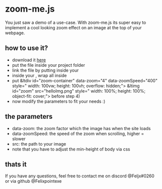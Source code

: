 
# zoom-me.js

You just saw a demo of a use-case. With zoom-me.js its super easy to implement a cool looking zoom effect on an image at the top of your webpage.

## how to use it?

*   download it [here](/zoom-me.js)
*   put the file inside your project folder
*   link the file by putting <script src="zoom-me.js" defer></script> inside your <head></head>
*   inside your <body>, wrap all inside <dic class="content" id="content"></body>
*   put &ltdiv id="zoom-container" data-zoom="4" data-zoomSpeed="400" style=" width: 100vw; height: 100vh; overflow: hidden;"> &ltimg id="zoom" src="helloImg.png" style=" width: 100%; height: 100%; object-fit: cover;"> </div> before step 4)
*   now modify the parameters to fit your needs :)

## the parameters

*   data-zoom: the zoom factor which the image has when the site loads
*   data-zoomSpeed: the speed of the zoom when scrolling, higher = slower
*   src: the path to your image
*   note that you have to adjust the min-height of body via css

## thats it

If you have any questions, feel free to contact me on discord @Feljx#0260 or via github @Felixpointexe
